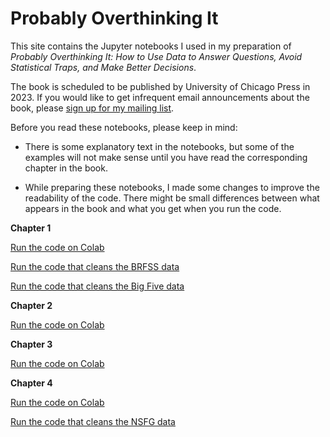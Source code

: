 # Probably Overthinking It

This site contains the Jupyter notebooks I used in my preparation of *Probably Overthinking It: How to Use Data to Answer Questions, Avoid Statistical Traps, and Make Better Decisions*.

The book is scheduled to be published by University of Chicago Press in 2023.
If you would like to get infrequent email announcements about the book, please
[sign up for my mailing list](http://eepurl.com/h0nfbX).

Before you read these notebooks, please keep in mind:

* There is some explanatory text in the notebooks, but some of the examples will not make sense until you have read the corresponding chapter in the book.

* While preparing these notebooks, I made some changes to improve the readability of the code. There might be small differences between what appears in the book and what you get when you run the code.

**Chapter 1**

[Run the code on Colab](https://colab.research.google.com/github/AllenDowney/ProbablyOverthinkingIt/blob/book/notebooks/gaussian.ipynb)

[Run the code that cleans the BRFSS data](https://colab.research.google.com/github/AllenDowney/ProbablyOverthinkingIt/blob/book/notebooks/clean_brfss.ipynb)

[Run the code that cleans the Big Five data](https://colab.research.google.com/github/AllenDowney/ProbablyOverthinkingIt/blob/book/notebooks/clean_big_five.ipynb)


**Chapter 2**

[Run the code on Colab](https://colab.research.google.com/github/AllenDowney/ProbablyOverthinkingIt/blob/book/notebooks/inspection.ipynb)


**Chapter 3**

[Run the code on Colab](https://colab.research.google.com/github/AllenDowney/ProbablyOverthinkingIt/blob/book/notebooks/preston.ipynb)


**Chapter 4**

[Run the code on Colab](https://colab.research.google.com/github/AllenDowney/ProbablyOverthinkingIt/blob/book/notebooks/lognormal.ipynb)

[Run the code that cleans the NSFG data](https://colab.research.google.com/github/AllenDowney/ProbablyOverthinkingIt/blob/book/notebooks/nsfg_clean.ipynb)
